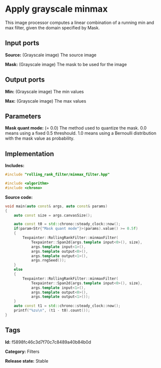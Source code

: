 # Apply grayscale minmax

This image processor computes a linear combination of a running min and max filter, given the domain specified by Mask.

## Input ports

__Source:__ (Grayscale image) The source image

__Mask:__ (Grayscale image) The mask to be used for the image

## Output ports

__Min:__ (Grayscale image) The min values

__Max:__ (Grayscale image) The max values

## Parameters

__Mask quant mode:__ (= 0.0) The method used to quantize the mask. 0.0 means using a fixed 0.5 threshould. 1.0 means using a Bernoulli distribution with the mask value as probability.

## Implementation

__Includes:__ 

```c++
#include "rolling_rank_filter/minmax_filter.hpp"

#include <algorithm>
#include <chrono>
```

__Source code:__ 

```c++
void main(auto const& args, auto const& params)
{
	auto const size = args.canvasSize();

	auto const t0 = std::chrono::steady_clock::now();
	if(param<Str{"Mask quant mode"}>(params).value() >= 0.5f)
	{
		Texpainter::RollingRankFilter::minmaxFilter(
		    Texpainter::Span2d{args.template input<0>(), size},
		    args.template input<1>(),
		    args.template output<0>(),
		    args.template output<1>(),
		    args.rngSeed());
	}
	else
	{
		Texpainter::RollingRankFilter::minmaxFilter(
		    Texpainter::Span2d{args.template input<0>(), size},
		    args.template input<1>(),
		    args.template output<0>(),
		    args.template output<1>());
	}
	auto const t1 = std::chrono::steady_clock::now();
	printf("%zu\n", (t1 - t0).count());
}
```

## Tags

__Id:__ f5898fc46c3d7f70c7c8489a40b84b0d

__Category:__ Filters

__Release state:__ Stable